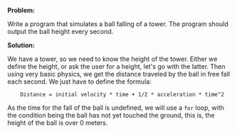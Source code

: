 **Problem:**

Write a program that simulates a ball falling of a tower. 
The program should output the ball height every second.

**Solution:**

We have a tower, so we need to know the height of the tower.
Either we define the height, or ask the user for a height, let's go with the latter.
Then using very basic physics, we get the distance traveled by the ball in free fall each second.
We just have to define the formula:

        Distance = initial velocity * time + 1/2 * acceleration * time^2
As the time for the fall of the ball is undefined, we will use a `for` loop, 
with the condition being the ball has not yet touched the ground, this is,
the height of the ball is over 0 meters.